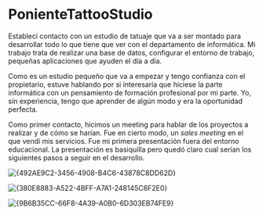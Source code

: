 # PonienteTattooStudio
Establecí contacto con un estudio de tatuaje que va a ser montado para desarrollar todo lo que tiene que ver con el departamento de informática. 
Mi trabajo trata de realizar una base de datos, configurar el entorno de trabajo, pequeñas aplicaciones que ayuden el día a día.

Como es un estudio pequeño que va a empezar y tengo confianza con el propietario, estuve hablando por si interesaría que hiciese la parte informática con un pensamiento de formación profesional por mi parte. Yo, sin experiencia, tengo que aprender de algún modo y era la oportunidad perfecta.

Como primer contacto, hicimos un meeting para hablar de los proyectos a realizar y de cómo se harían. Fue en cierto modo, un _sales meeting_ en el que vendí mis servicios. Fue mi primera presentación fuera del entorno educacional. La presentación es basiquilla pero quedó claro cual serían los siguientes pasos a seguir en el desarrollo.

![{492AE9C2-3456-4908-B4C6-43878C8DD62D}](https://github.com/user-attachments/assets/aed7933a-746e-41f3-bcac-95c11ae6f9b3)

![{380E8883-A522-4BFF-A7A1-248145C6F2E0}](https://github.com/user-attachments/assets/a0eafa4f-06b3-413b-a48c-75d858d368db)

![{9B6B35CC-66F8-4A39-A0B0-6D303EB74FE9}](https://github.com/user-attachments/assets/58b44844-6010-44e0-97b4-ba9ea752853c)

